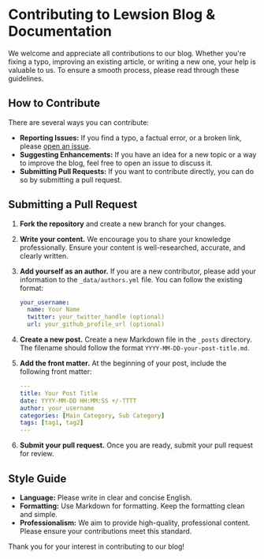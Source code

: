 # Contributing to Lewsion Blog & Documentation

We welcome and appreciate all contributions to our blog. Whether you're fixing a typo, improving an existing article, or writing a new one, your help is valuable to us. To ensure a smooth process, please read through these guidelines.

## How to Contribute

There are several ways you can contribute:

* **Reporting Issues:** If you find a typo, a factual error, or a broken link, please [open an issue](https://github.com/lewsion/blogs/issues).
* **Suggesting Enhancements:** If you have an idea for a new topic or a way to improve the blog, feel free to open an issue to discuss it.
* **Submitting Pull Requests:** If you want to contribute directly, you can do so by submitting a pull request.

## Submitting a Pull Request

1. **Fork the repository** and create a new branch for your changes.
2. **Write your content.** We encourage you to share your knowledge professionally. Ensure your content is well-researched, accurate, and clearly written.
3. **Add yourself as an author.** If you are a new contributor, please add your information to the `_data/authors.yml` file. You can follow the existing format:

    ```yaml
    your_username:
      name: Your Name
      twitter: your_twitter_handle (optional)
      url: your_github_profile_url (optional)
    ```

4. **Create a new post.** Create a new Markdown file in the `_posts` directory. The filename should follow the format `YYYY-MM-DD-your-post-title.md`.

5. **Add the front matter.** At the beginning of your post, include the following front matter:

    ```yaml
    ---
    title: Your Post Title
    date: YYYY-MM-DD HH:MM:SS +/-TTTT
    author: your_username
    categories: [Main Category, Sub Category]
    tags: [tag1, tag2]
    ---
    ```

6. **Submit your pull request.** Once you are ready, submit your pull request for review.

## Style Guide

* **Language:** Please write in clear and concise English.
* **Formatting:** Use Markdown for formatting. Keep the formatting clean and simple.
* **Professionalism:** We aim to provide high-quality, professional content. Please ensure your contributions meet this standard.

Thank you for your interest in contributing to our blog!
